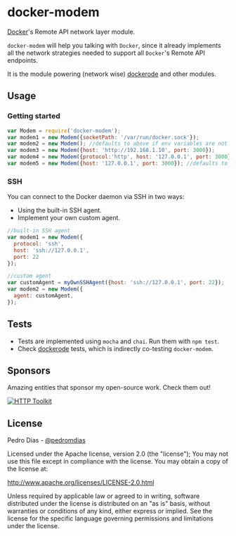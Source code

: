 # docker-modem

[Docker](https://www.docker.com/)'s Remote API network layer module.

`docker-modem` will help you talking with `Docker`, since it already implements all the network strategies needed to support all `Docker`'s Remote API endpoints.

It is the module powering (network wise) [dockerode](https://github.com/apocas/dockerode) and other modules.

## Usage

### Getting started

``` js
var Modem = require('docker-modem');
var modem1 = new Modem({socketPath: '/var/run/docker.sock'});
var modem2 = new Modem(); //defaults to above if env variables are not used
var modem3 = new Modem({host: 'http://192.168.1.10', port: 3000});
var modem4 = new Modem({protocol:'http', host: '127.0.0.1', port: 3000});
var modem5 = new Modem({host: '127.0.0.1', port: 3000}); //defaults to http
```

### SSH

You can connect to the Docker daemon via SSH in two ways:

* Using the built-in SSH agent.
* Implement your own custom agent.

``` js
//built-in SSH agent
var modem1 = new Modem({
  protocol: 'ssh',
  host: 'ssh://127.0.0.1',
  port: 22
});

//custom agent
var customAgent = myOwnSSHAgent({host: 'ssh://127.0.0.1', port: 22});
var modem2 = new Modem({
  agent: customAgent,
});
```

## Tests

 * Tests are implemented using `mocha` and `chai`. Run them with `npm test`.
 * Check [dockerode](https://github.com/apocas/dockerode) tests, which is indirectly co-testing `docker-modem`.

## Sponsors

Amazing entities that sponsor my open-source work. Check them out!

[![HTTP Toolkit](https://avatars.githubusercontent.com/u/39777515?s=100)](https://github.com/httptoolkit)

## License

Pedro Dias - [@pedromdias](https://twitter.com/pedromdias)

Licensed under the Apache license, version 2.0 (the "license"); You may not use this file except in compliance with the license. You may obtain a copy of the license at:

http://www.apache.org/licenses/LICENSE-2.0.html

Unless required by applicable law or agreed to in writing, software distributed under the license is distributed on an "as is" basis, without warranties or conditions of any kind, either express or implied. See the license for the specific language governing permissions and limitations under the license.
